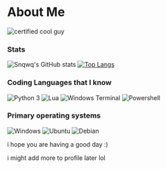 # About Me
![certified cool guy](https://github.com/snqwq/assets/blob/1ac935f88dbb3fdafd615ddf20288b6cefacd15c/cool-guy-green.svg)


### Stats

![Snqwq's GitHub stats](https://github-readme-stats.vercel.app/api?username=snqwq&theme=dark)
[![Top Langs](https://github-readme-stats.vercel.app/api/top-langs/?username=snqwq&layout=compact)](https://github.com/snqwq)


### Coding Languages that I know

![Python 3](https://img.shields.io/badge/-python%203-grey?style=flat&logo=python&logoColor=3776AB)
![Lua](https://img.shields.io/badge/-Lua-grey?style=flat&logo=lua&logoColor=2C2D72)
![Windows Terminal](https://img.shields.io/badge/-Terminal-grey?style=flat&logo=Windows%20Terminal)
![Powershell](https://img.shields.io/badge/-Powershell-grey?style=flat&logo=PowerShell&logoColor=5391FE)


### Primary operating systems 

![Windows](https://img.shields.io/badge/-Windows-gray?style=flat&logo=Windows&logoColor=0078D6)
![Ubuntu](https://img.shields.io/badge/-Ubuntu-gray?style=flat&logo=Ubuntu&logoColor=E95420)
![Debian](https://img.shields.io/badge/-Debian-gray?style=flat&logo=Debian&logoColor=A81D33)


i hope you are having a good day :)

i might add more to profile later lol
